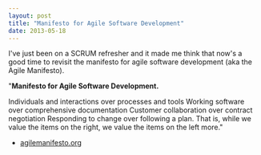 ```yaml
---
layout: post
title: "Manifesto for Agile Software Development"
date: 2013-05-18
---
```


I've just been on a SCRUM refresher and it made me think that now's a good time to revisit the manifesto for agile software development (aka the Agile Manifesto).

"**Manifesto for Agile Software Development.**

Individuals and interactions over processes and tools
Working software over comprehensive documentation
Customer collaboration over contract negotiation
Responding to change over following a plan.
That is, while we value the items on the right, we value the items on the left more."

- [agilemanifesto.org](http://agilemanifesto.org/)
